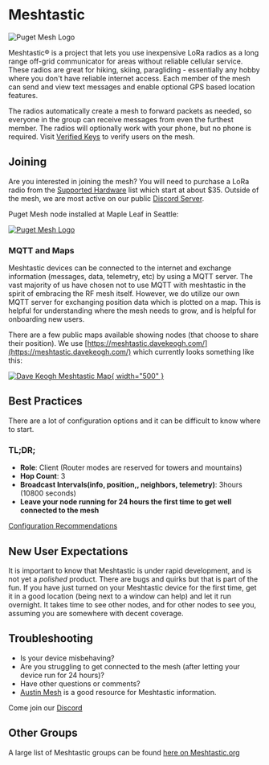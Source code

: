 # Meshtastic
![Puget Mesh Logo](/media/Meshtastic_Banner_Logo.png)

Meshtastic® is a project that lets you use inexpensive LoRa radios as a long range off-grid communicator for areas without reliable cellular service. These radios are great for hiking, skiing, paragliding - essentially any hobby where you don't have reliable internet access. Each member of the mesh can send and view text messages and enable optional GPS based location features.

The radios automatically create a mesh to forward packets as needed, so everyone in the group can receive messages from even the furthest member. The radios will optionally work with your phone, but no phone is required. Visit [Verified Keys](/docs/meshtastic/verifiedkeys.md) to verify users on the mesh. 

## Joining
Are you interested in joining the mesh? You will need to purchase a LoRa radio from the [Supported Hardware](https://meshtastic.org/docs/hardware/devices/) list which start at about $35. Outside of the mesh, we are most active on our public [Discord Server](https://discord.gg/ANvUg3AyZt).

Puget Mesh node installed at Maple Leaf in Seattle:

[![Puget Mesh Logo](/media/MLA_Node.jpg)](/media/MLA_Node.jpg)

### MQTT and Maps
Meshtastic devices can be connected to the internet and exchange information (messages, data, telemetry, etc) by using a MQTT server. The vast majority of us have chosen not to use MQTT with meshtastic in the spirit of embracing the RF mesh itself. However, we do utilize our own MQTT server for exchanging position data which is plotted on a map. This is helpful for understanding where the mesh needs to grow, and is helpful for onboarding new users.

There are a few public maps available showing nodes (that choose to share their position). We use [https://meshtastic.davekeogh.com/](https://meshtastic.davekeogh.com/) which currently looks something like this:

[![Dave Keogh Meshtastic Map](/media/11Nov2024_MapSShot.png){ width="500" }](https://meshtastic.davekeogh.com/?lat=47.73284666107599&lng=237.66448974609378&zoom=9)


## Best Practices
There are a lot of configuration options and it can be difficult to know where to start. 
### TL;DR;
- **Role**: Client (Router modes are reserved for towers and mountains)
- **Hop Count**: 3
- **Broadcast Intervals(info, position,, neighbors, telemetry)**: 3hours (10800 seconds)
- **Leave your node running for 24 hours the first time to get well connected to the mesh**

[Configuration Recommendations](config)

## New User Expectations
It is important to know that Meshtastic is under rapid development, and is not yet a *polished* product. There are bugs and quirks but that is part of the fun. If you have just turned on your Meshtastic device for the first time, get it in a good location (being next to a window can help) and let it run overnight. It takes time to see other nodes, and for other nodes to see you, assuming you are somewhere with decent coverage. 

## Troubleshooting
- Is your device misbehaving?
- Are you struggling to get connected to the mesh (after letting your device run for 24 hours)?
- Have other questions or comments?
- [Austin Mesh](https://www.austinmesh.org/join/) is a good resource for Meshtastic information.

Come join our [Discord](https://discord.gg/ANvUg3AyZt)

## Other Groups
A large list of Meshtastic groups can be found [here on Meshtastic.org](https://meshtastic.org/docs/community/local-groups/#washington)

